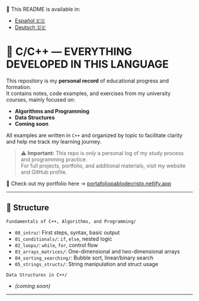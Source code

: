📘 This README is available in:  
- [Español 🇪🇸](README.es.md)  
- [Deutsch 🇩🇪](README.de.md)  

# 📘 C/C++ — EVERYTHING DEVELOPED IN THIS LANGUAGE

This repository is my **personal record** of educational progress and formation.  
It contains notes, code examples, and exercises from my university courses, mainly focused on:  
- **Algorithms and Programming**  
- **Data Structures**  
- **Coming soon**  

All examples are written in `C++` and organized by topic to facilitate clarity and help me track my learning journey.

> ⚠️ **Important:** This repo is *only* a personal log of my study process and programming practice.  
> For full projects, portfolio, and additional materials, visit my website and GitHub profile.

🔗 Check out my portfolio here → [portafoliopablodecristo.netlify.app](https://portafoliopablodecristo.netlify.app/portfolio)

---

## 📂 Structure

`Fundamentals of C++, Algorithms, and Programming/`  
- `00_intro/`: First steps, syntax, basic output  
- `01_conditionals/`: `if`, `else`, nested logic  
- `02_loops/`: `while`, `for`, control flow  
- `03_arrays_matrices/`: One-dimensional and two-dimensional arrays  
- `04_sorting_searching/`: Bubble sort, linear/binary search  
- `05_strings_structs/`: String manipulation and struct usage  

`Data Structures in C++/`  
- *(coming soon)*  

---